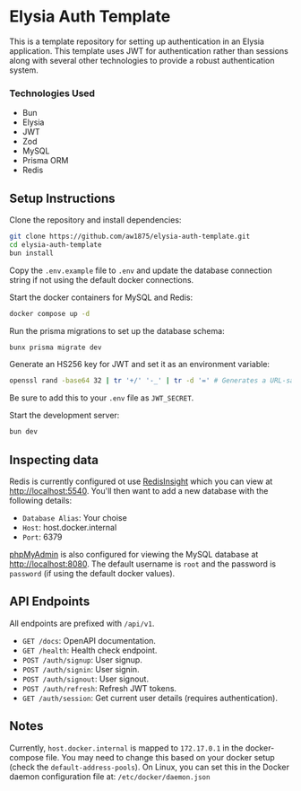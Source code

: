# Elysia Auth Template

This is a template repository for setting up authentication in an Elysia application. This template uses JWT for authentication rather than sessions along with several other technologies to provide a robust authentication system.

### Technologies Used

- Bun
- Elysia
- JWT
- Zod
- MySQL
- Prisma ORM
- Redis

## Setup Instructions

Clone the repository and install dependencies:

```bash
git clone https://github.com/aw1875/elysia-auth-template.git
cd elysia-auth-template
bun install
```

Copy the `.env.example` file to `.env` and update the database connection string if not using the default docker connections.

Start the docker containers for MySQL and Redis:

```bash
docker compose up -d
```

Run the prisma migrations to set up the database schema:

```bash
bunx prisma migrate dev
```

Generate an HS256 key for JWT and set it as an environment variable:

```bash
openssl rand -base64 32 | tr '+/' '-_' | tr -d '=' # Generates a URL-safe base64 string
```

Be sure to add this to your `.env` file as `JWT_SECRET`.

Start the development server:

```bash
bun dev
```

## Inspecting data

Redis is currently configured ot use [RedisInsight](https://redis.io/insight/) which you can view at [http://localhost:5540](http://localhost:5540). You'll then want to add a new database with the following details:

- `Database Alias`: Your choise
- `Host`: host.docker.internal
- `Port`: 6379

[phpMyAdmin](https://www.phpmyadmin.net/) is also configured for viewing the MySQL database at [http://localhost:8080](http://localhost:8080). The default username is `root` and the password is `password` (if using the default docker values).

## API Endpoints

All endpoints are prefixed with `/api/v1`.

- `GET /docs`: OpenAPI documentation.
- `GET /health`: Health check endpoint.
- `POST /auth/signup`: User signup.
- `POST /auth/signin`: User signin.
- `POST /auth/signout`: User signout.
- `POST /auth/refresh`: Refresh JWT tokens.
- `GET /auth/session`: Get current user details (requires authentication).

## Notes

Currently, `host.docker.internal` is mapped to `172.17.0.1` in the docker-compose file. You may need to change this based on your docker setup (check the `default-address-pools`). On Linux, you can set this in the Docker daemon configuration file at: `/etc/docker/daemon.json`

